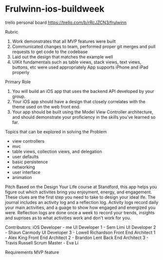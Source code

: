 # Frulwinn-ios-buildweek

trello personal board https://trello.com/b/rRcJZCN3/frulwinn

Rubric
1) Work demonstrates that all MVP features were built
2) Communicated changes to team, performed proper git merges and pull requests to get code to the codebase
3) Laid out the design that matches the example well
4) UIKit fundamentals such as table views, stack views, text views, buttons, etc were used appropriately
App supports iPhone and iPad properly


Primary Role
1) You will build an iOS app that uses the backend API developed by your group. 
2) Your iOS app should have a design that closely correlates with the theme used on the web front end. 
3) Your app should be built using the Model View Controller architecture, and should demonstrate your proficiency in the skills you've learned so far.

Topics that can be explored in solving the Problem
- view controllers
- mvc
- table views, collection views, and delegation
- user defaults
- basic persistence
- networking
- user interface
- animation

Pitch
Based on the Design Your Life course at Standford, this app helps you figure out which activites bring you enjoyment, energy, and engagement. These clues are the first step you need to take to design your ideal ife. 
The journal includes an activity log and a reflection log. 
Activity logs record daily your main activities, and a guage to show how engaged and energized you were. 
Reflection logs are done once a week to record your trends, insights and suprises as to what activities work and don't work for you. 

Contributors:
iOS Developer - me
UI Developer 1 - Sem Limi
UI Developer 2 - Shaun Carmody
UI Developer 3 - Lowell Richardson
Front End Architect 1 - Alex King
Front End Architect 2 - Brandon Lent
Back End Architect 3 - Travis Russell
Scrum Master - Eva Li


Requirements
MVP feature 
